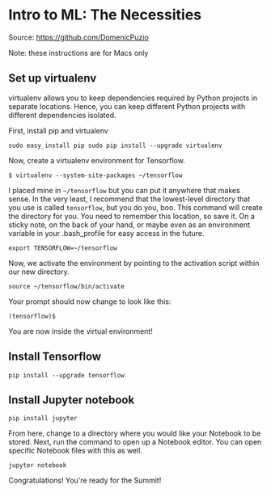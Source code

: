 # Intro to ML: The Necessities
Source: https://github.com/DomenicPuzio

Note: these instructions are for Macs only

## Set up virtualenv
virtualenv allows you to keep dependencies required by Python projects in separate locations. Hence, you can keep different Python projects with different dependencies isolated.

First, install pip and virtualenv

`sudo easy_install pip
sudo pip install --upgrade virtualenv`

Now, create a virtualenv environment for Tensorflow.

`$ virtualenv --system-site-packages ~/tensorflow`

I placed mine in `~/tensorflow` but you can put it anywhere that makes sense. In the very least, I recommend that the lowest-level directory that you use is called `tensorflow`, but you do you, boo. This command will create the directory for you. You need to remember this location, so save it. On a sticky note, on the back of your hand, or maybe even as an environment variable in your .bash_profile for easy access in the future.

`export TENSORFLOW=~/tensorflow`

Now, we activate the environment by pointing to the activation script within our new directory.

`source ~/tensorflow/bin/activate`

Your prompt should now change to look like this:

`(tensorflow)$`

You are now inside the virtual environment!

## Install Tensorflow

`pip install --upgrade tensorflow`

## Install Jupyter notebook

`pip install jupyter`

From here, change to a directory where you would like your Notebook to be stored. Next, run the command to open up a Notebook editor. You can open specific Notebook files with this as well.

`jupyter notebook`

Congratulations! You're ready for the Summit!
